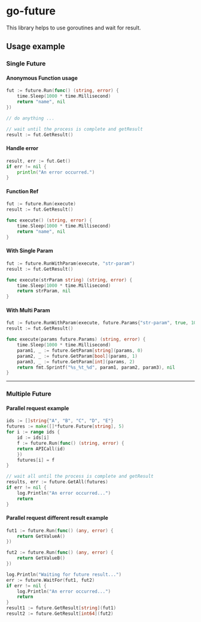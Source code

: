 # go-future
This library helps to use goroutines and wait for result.

## Usage example

### Single Future
#### Anonymous Function usage
```go
fut := future.Run(func() (string, error) {
	time.Sleep(1000 * time.Millisecond)
	return "name", nil
})

// do anything ...

// wait until the process is complete and getResult
result := fut.GetResult()
```
#### Handle error
```go
result, err := fut.Get()
if err != nil {
    println("An error occurred.")
}
```

#### Function Ref
```go
fut := future.Run(execute)
result := fut.GetResult()

func execute() (string, error) {
    time.Sleep(1000 * time.Millisecond)
    return "name", nil
}

```

#### With Single Param
```go
fut := future.RunWithParam(execute, "str-param")
result := fut.GetResult()

func execute(strParam string) (string, error) {
    time.Sleep(1000 * time.Millisecond)
    return strParam, nil
}

```

#### With Multi Param
```go
fut := future.RunWithParam(execute, future.Params{"str-param", true, 10})
result := fut.GetResult()

func execute(params future.Params) (string, error) {
    time.Sleep(1000 * time.Millisecond)
    param1, _ := future.GetParam[string](params, 0)
    param2, _ := future.GetParam[bool](params, 1)
    param3, _ := future.GetParam[int](params, 2)
    return fmt.Sprintf("%s_%t_%d", param1, param2, param3), nil
}
```
---
### Multiple Future
#### Parallel request example
```go
ids := []string{"A", "B", "C", "D", "E"}
futures := make([]*future.Future[string], 5)
for i := range ids {
    id := ids[i]
    f := future.Run(func() (string, error) {
    return APICall(id)
    })
    futures[i] = f
}

// wait all until the process is complete and getResult
results, err := future.GetAll(futures)
if err != nil {
    log.Println("An error occurred...")
    return
}
```

#### Parallel request different result example
```go
fut1 := future.Run(func() (any, error) {
    return GetValueA()
})

fut2 := future.Run(func() (any, error) {
    return GetValueB()
})

log.Println("Waiting for future result...")
err := future.WaitFor(fut1, fut2)
if err != nil {
    log.Println("An error occurred...")
    return
}
result1 := future.GetResult[string](fut1)
result2 := future.GetResult[int64](fut2)
```